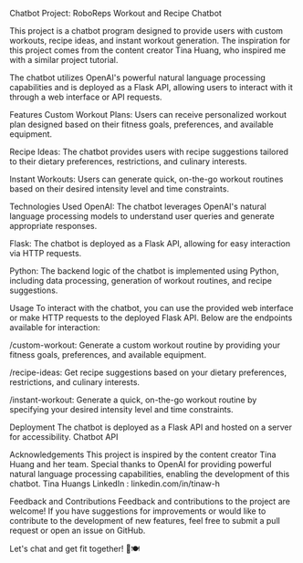 

Chatbot Project: RoboReps Workout and Recipe Chatbot

This project is a chatbot program designed to provide users with custom workouts, recipe ideas, and instant workout generation. 
  The inspiration for this project comes from the content creator Tina Huang, who inspired me with a similar project tutorial.

The chatbot utilizes OpenAI's powerful natural language processing capabilities and is deployed as a Flask API, allowing users to interact with it through a web interface or API requests.

Features
Custom Workout Plans: Users can receive personalized workout plan designed based on their fitness goals, preferences, and available equipment.

Recipe Ideas: The chatbot provides users with recipe suggestions tailored to their dietary preferences, restrictions, and culinary interests.

Instant Workouts: Users can generate quick, on-the-go workout routines based on their desired intensity level and time constraints.

Technologies Used
OpenAI: The chatbot leverages OpenAI's natural language processing models to understand user queries and generate appropriate responses.

Flask: The chatbot is deployed as a Flask API, allowing for easy interaction via HTTP requests.

Python: The backend logic of the chatbot is implemented using Python, including data processing, generation of workout routines, and recipe suggestions.

Usage
To interact with the chatbot, you can use the provided web interface or make HTTP requests to the deployed Flask API. Below are the endpoints available for interaction:

/custom-workout: Generate a custom workout routine by providing your fitness goals, preferences, and available equipment.

/recipe-ideas: Get recipe suggestions based on your dietary preferences, restrictions, and culinary interests.

/instant-workout: Generate a quick, on-the-go workout routine by specifying your desired intensity level and time constraints.

Deployment
The chatbot is deployed as a Flask API and hosted on a server for accessibility. 
Chatbot API

Acknowledgements
This project is inspired by the content creator Tina Huang and her team. Special thanks to OpenAI for providing powerful natural language processing capabilities, enabling the development of this chatbot.
Tina Huangs LinkedIn : linkedin.com/in/tinaw-h

Feedback and Contributions
Feedback and contributions to the project are welcome! If you have suggestions for improvements or would like to contribute to the development of new features, feel free to submit a pull request or open an issue on GitHub.

Let's chat and get fit together! 💪🍽️
